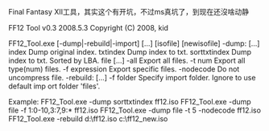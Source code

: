 ﻿Final Fantasy XII工具，其实这个有开坑，不过ms真坑了，到现在还沒啥动静


FF12 Tool v0.3 2008.5.3
Copyright (C) 2008, kid

FF12_Tool.exe [-dump|-rebuild|-import] [...] [isofile] [newisofile]
        -dump: [...]
                index                   Dump original index.
                txtindex                Dump index to txt.
                sorttxtindex            Dump index to txt. Sorted by LBA.
                file [...]
                        -all            Export all files.
                        -t num          Export all type(num) files.
                        -f expression   Export specific files.
                        -nodecode       Do not uncompress file.
        -rebuild: [...]
                -f folder       Specify import folder. Ignore to use default imp
ort folder 'files\'.

Example:
  FF12_Tool.exe -dump sorttxtindex ff12.iso
  FF12_Tool.exe -dump file -f 1:0-10,3:7,9:* ff12.iso
  FF12_Tool.exe -dump file -t 5 -nodecode ff12.iso
  FF12_Tool.exe -rebuild d:\ff12.iso c:\ff12_new.iso

